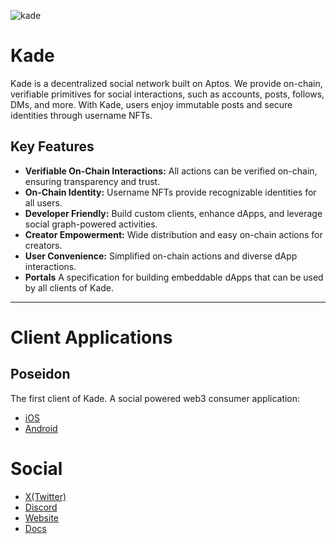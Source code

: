 
![kade](https://github.com/user-attachments/assets/c72b0549-8372-4072-8b4d-96df2a4107ea)

# Kade
Kade is a decentralized social network built on Aptos. 
We provide on-chain, verifiable primitives for social interactions, such as accounts, posts, follows, DMs, and more. 
With Kade, users enjoy immutable posts and secure identities through username NFTs. 

## Key Features
- **Verifiable On-Chain Interactions:** All actions can be verified on-chain, ensuring transparency and trust.
- **On-Chain Identity:** Username NFTs provide recognizable identities for all users.
- **Developer Friendly:** Build custom clients, enhance dApps, and leverage social graph-powered activities.
- **Creator Empowerment:** Wide distribution and easy on-chain actions for creators.
- **User Convenience:** Simplified on-chain actions and diverse dApp interactions.
- **Portals** A specification for building embeddable dApps that can be used by all clients of Kade.

---
# Client Applications
## Poseidon
The first client of Kade. A social powered web3 consumer application:
- [iOS](https://apps.apple.com/ke/app/poseidon-client/id6480042628?platform=iphone)
- [Android](https://play.google.com/store/apps/details?id=com.kadenet.poseidon&pcampaignid=web_share)

# Social
- [X(Twitter)](https://x.com/0xkade)
- [Discord](https://discord.gg/6rADADD7)
- [Website](https://kade.network)
- [Docs](https://docs.kade.network)

